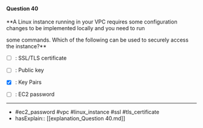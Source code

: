 #### Question  40

**A Linux instance running in your VPC requires some configuration changes to be implemented locally and you need to run

some commands. Which of the following can be used to securely access the instance?**

- [ ] :  SSL/TLS certificate

- [ ] :  Public key

- [x] :  Key Pairs

- [ ] :  EC2 password

----

- #ec2_password #vpc #linux_instance #ssl #tls_certificate
- hasExplain:: [[explanation_Question  40.md]]
